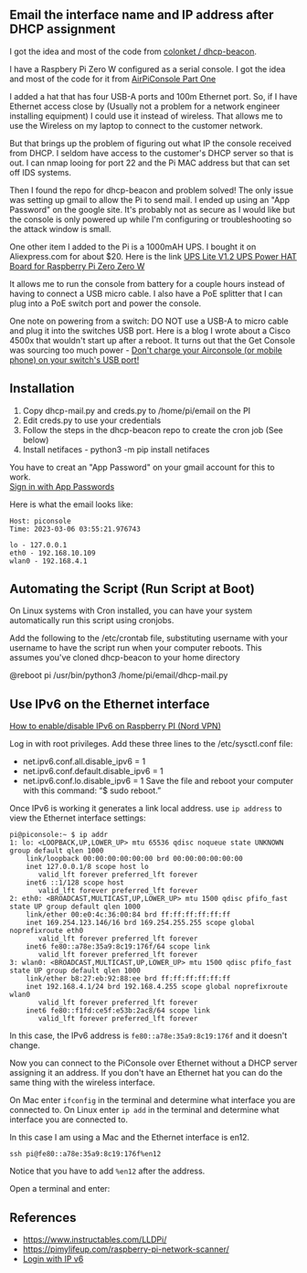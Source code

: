 ## Email the interface name and IP address after DHCP assignment

I got the idea and most of the code from [colonket
/
dhcp-beacon](https://github.com/colonket/dhcp-beacon).

I have a Raspbery Pi Zero W configured as a serial console. I got the idea and most of the code for it from [AirPiConsole Part One](https://www.ifconfig.it/hugo/2017/09/airpiconsole-part-one/)

I added a hat that has four USB-A ports and 100m Ethernet port. So, if I have Ethernet access close by (Usually not a problem for a network engineer installing equipment) I could use it instead of wireless. That allows me to use the Wireless on my laptop to connect to the customer network.

But that brings up the problem of figuring out what IP the console received from DHCP. I seldom have access to the customer's DHCP server so that is out. I can nmap looing for port 22 and the Pi MAC address but that can set off IDS systems. 

Then I found the repo for dhcp-beacon and problem solved! The only issue was setting up gmail to allow the Pi to send mail. I ended up using an "App Password" on the google site. It's probably not as secure as I would like but the console is only powered up while I'm configuring or troubleshooting so the attack window is small.

One other item I added to the Pi is a 1000mAH UPS. I bought it on Aliexpress.com for about $20. Here is the link [UPS Lite V1.2 UPS Power HAT Board for Raspberry Pi Zero Zero W](https://www.aliexpress.com/item/3256802455758560.html?spm=a2g0o.productlist.0.0.50c5db2fmf9N8p&algo_pvid=a09501ac-b0a1-4e3a-9d0f-413ff84ed702&algo_exp_id=a09501ac-b0a1-4e3a-9d0f-413ff84ed702-0)

It allows me to run the console from battery for a couple hours instead of having to connect a USB micro cable. I also have a PoE splitter that I can plug into a PoE switch port and power the console. 

One note on powering from a switch: DO NOT use a USB-A to micro cable and plug it into the switches USB port. Here is a blog I wrote about a Cisco 4500x that wouldn't start up after a reboot. It turns out that the Get Console was sourcing too much power - [Don't charge your Airconsole (or mobile phone) on your switch's USB port!](https://mwhubbard.blogspot.com/2018/02/)

## Installation
1. Copy dhcp-mail.py and creds.py to /home/pi/email on the PI
2. Edit creds.py to use your credentials
3. Follow the steps in the dhcp-beacon repo to create the cron job (See below)
4. Install netifaces - python3 -m pip install netifaces

You have to creat an "App Password" on your gmail account for this to work.  
[Sign in with App Passwords](https://www.google.com/url?sa=t&rct=j&q=&esrc=s&source=web&cd=&cad=rja&uact=8&ved=2ahUKEwjapdTv0Mb9AhUgOkQIHclEB6UQFnoECA4QAw&url=https%3A%2F%2Fsupport.google.com%2Fmail%2Fanswer%2F185833%3Fhl%3Den&usg=AOvVaw2ngMBFcoBvxHCwMirWpPYY)

Here is what the email looks like:
```
Host: piconsole
Time: 2023-03-06 03:55:21.976743

lo - 127.0.0.1
eth0 - 192.168.10.109
wlan0 - 192.168.4.1
```

## Automating the Script (Run Script at Boot)

On Linux systems with Cron installed, you can have your system automatically run this script using cronjobs.

Add the following to the /etc/crontab file, substituting username with your username to have the script run when your computer reboots. This assumes you've cloned dhcp-beacon to your home directory

@reboot pi /usr/bin/python3 /home/pi/email/dhcp-mail.py

## Use IPv6 on the Ethernet interface

[How to enable/disable IPv6 on Raspberry PI (Nord VPN)](https://nordvpn.com/blog/ipv6-enable-or-disable/)

Log in with root privileges.
Add these three lines to the /etc/sysctl.conf file:
* net.ipv6.conf.all.disable_ipv6 = 1
* net.ipv6.conf.default.disable_ipv6 = 1
* net.ipv6.conf.lo.disable_ipv6 = 1
Save the file and reboot your computer with this command: “$ sudo reboot.”

Once IPv6 is working it generates a link local address. use `ip address` to view the Ethernet interface settings:
```
pi@piconsole:~ $ ip addr
1: lo: <LOOPBACK,UP,LOWER_UP> mtu 65536 qdisc noqueue state UNKNOWN group default qlen 1000
    link/loopback 00:00:00:00:00:00 brd 00:00:00:00:00:00
    inet 127.0.0.1/8 scope host lo
       valid_lft forever preferred_lft forever
    inet6 ::1/128 scope host
       valid_lft forever preferred_lft forever
2: eth0: <BROADCAST,MULTICAST,UP,LOWER_UP> mtu 1500 qdisc pfifo_fast state UP group default qlen 1000
    link/ether 00:e0:4c:36:00:84 brd ff:ff:ff:ff:ff:ff
    inet 169.254.123.146/16 brd 169.254.255.255 scope global noprefixroute eth0
       valid_lft forever preferred_lft forever
    inet6 fe80::a78e:35a9:8c19:176f/64 scope link
       valid_lft forever preferred_lft forever
3: wlan0: <BROADCAST,MULTICAST,UP,LOWER_UP> mtu 1500 qdisc pfifo_fast state UP group default qlen 1000
    link/ether b8:27:eb:92:88:ee brd ff:ff:ff:ff:ff:ff
    inet 192.168.4.1/24 brd 192.168.4.255 scope global noprefixroute wlan0
       valid_lft forever preferred_lft forever
    inet6 fe80::f1fd:ce5f:e53b:2ac8/64 scope link
       valid_lft forever preferred_lft forever
```

In this case, the IPv6 address is `fe80::a78e:35a9:8c19:176f` and it doesn't change.

Now you can connect to the PiConsole over Ethernet without a DHCP server assigning it an address. If you don't have an Ethernet hat you can do the same thing with the wireless interface.

On Mac enter `ifconfig` in the terminal and determine what interface you are connected to.
On Linux enter `ip add` in the terminal and determine what interface you are connected to.

In this case I am using a Mac and the Ethernet interface is en12.

`ssh pi@fe80::a78e:35a9:8c19:176f%en12`

Notice that you have to add `%en12` after the address.

Open a terminal and enter:

## References
* https://www.instructables.com/LLDPi/
* https://pimylifeup.com/raspberry-pi-network-scanner/
* [Login with IP v6](https://riptutorial.com/raspberry-pi/example/24491/login-with-ipv6)
